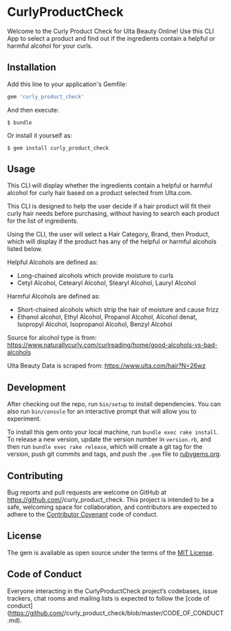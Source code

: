 # CurlyProductCheck

<!-- Put your Ruby code in the file `lib/curly_product_check`. To experiment with that code, run `bin/console` for an interactive prompt.

TODO: Delete this and the text above, and describe your gem -->

Welcome to the Curly Product Check for Ulta Beauty Online! Use this CLI App to select a product and find out if the ingredients contain a helpful or harmful alcohol for your curls.

## Installation

Add this line to your application's Gemfile:

```ruby
gem 'curly_product_check'
```

And then execute:

    $ bundle

Or install it yourself as:

    $ gem install curly_product_check

## Usage

This CLI will display whether the ingredients contain a helpful or harmful alcohol for curly hair based on a product selected from Ulta.com. 

This CLI is designed to help the user decide if a hair product will fit their curly hair needs before purchasing, without having to search each product for the list of ingredients. 

Using the CLI, the user will select a Hair Category, Brand, then Product, which will display if the product has any of the helpful or harmful alcohols listed below. 

Helpful Alcohols are defined as:
   -  Long-chained alcohols which provide moisture to curls
   -  Cetyl Alcohol, Cetearyl Alcohol, Stearyl Alcohol, Lauryl Alcohol

Harmful Alcohols are defined as:
   -  Short-chained alcohols which strip the hair of moisture and cause frizz
   -  Ethanol alcohol, Ethyl Alcohol, Propanol Alcohol, Alcohol denat, Isopropyl Alcohol, Isopropanol Alcohol, Benzyl Alcohol 

Source for alcohol type is from: 
    https://www.naturallycurly.com/curlreading/home/good-alcohols-vs-bad-alcohols

Ulta Beauty Data is scraped from:
https://www.ulta.com/hair?N=26wz


## Development

After checking out the repo, run `bin/setup` to install dependencies. You can also run `bin/console` for an interactive prompt that will allow you to experiment.

To install this gem onto your local machine, run `bundle exec rake install`. To release a new version, update the version number in `version.rb`, and then run `bundle exec rake release`, which will create a git tag for the version, push git commits and tags, and push the `.gem` file to [rubygems.org](https://rubygems.org).

## Contributing

Bug reports and pull requests are welcome on GitHub at https://github.com/<github username>/curly_product_check. This project is intended to be a safe, welcoming space for collaboration, and contributors are expected to adhere to the [Contributor Covenant](http://contributor-covenant.org) code of conduct.

## License

The gem is available as open source under the terms of the [MIT License](https://opensource.org/licenses/MIT).

## Code of Conduct

Everyone interacting in the CurlyProductCheck project’s codebases, issue trackers, chat rooms and mailing lists is expected to follow the [code of conduct](https://github.com/<github username>/curly_product_check/blob/master/CODE_OF_CONDUCT.md).
